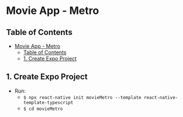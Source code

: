# Movie App - Metro

## Table of Contents

- [Movie App - Metro](#movie-app---metro)
  - [Table of Contents](#table-of-contents)
  - [1. Create Expo Project](#1-create-expo-project)

## 1. Create Expo Project

- Run:
  - `$ npx react-native init movieMetro --template react-native-template-typescript`
  - `$ cd movieMetro`
